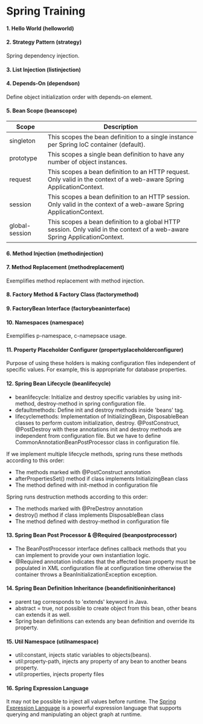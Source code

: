 # Spring Training
#### 1. Hello World (helloworld)
#### 2. Strategy Pattern (strategy)
Spring dependency injection. 
#### 3. List Injection (listinjection)
#### 4. Depends-On (dependson)
Define object initialization order with depends-on element.
#### 5. Bean Scope (beanscope)
| Scope         | Description   |
| ----------- |---------------|
| singleton     | This scopes the bean definition to a single instance per Spring IoC container (default). |
| prototype     | This scopes a single bean definition to have any number of object instances.      |
| request       | This scopes a bean definition to an HTTP request. Only valid in the context of a web-aware Spring ApplicationContext.     |
| session       | This scopes a bean definition to an HTTP session. Only valid in the context of a web-aware Spring ApplicationContext.      |
| global-session| This scopes a bean definition to a global HTTP session. Only valid in the context of a web-aware Spring ApplicationContext.      |
#### 6. Method Injection (methodinjection)
#### 7. Method Replacement (methodreplacement)
Exemplifies method replacement with method injection.
#### 8. Factory Method & Factory Class (factorymethod)
#### 9. FactoryBean Interface (factorybeaninterface)
#### 10. Namespaces (namespace)
Exemplifies p-namespace, c-namepsace usage.
#### 11. Property Placeholder Configurer (propertyplaceholderconfigurer)
Purpose of using these holders is making configuration files independent of specific values. For example, this is appropriate for database properties.
#### 12. Spring Bean Lifecycle (beanlifecycle)
- beanlifecycle: Initialize and destroy specific variables by using init-method, destroy-method in spring configuration file.
- defaultmethods: Define init and destroy methods inside 'beans' tag.
- lifecyclemethods: Implementation of InitializingBean, DisposableBean classes to perform custom initialization, destroy. @PostConstruct, @PostDestroy with these annotations init and destroy methods are independent from configuration file. But we have to define CommonAnnotationBeanPostProcessor class in configuration file.
 
 If we implement multiple lifecycle methods, spring runs these methods according to this order:
 
 * The methods marked with @PostConstruct annotation
 * afterPropertiesSet() method if class implements InitializingBean class
 * The method defined with init-method in configuration file

 Spring runs destruction methods according to this order:
 
 * The methods marked with @PreDestroy annotation
 * destroy() method if class implements DisposableBean class
 * The method defined with destroy-method in configuration file

#### 13. Spring Bean Post Processor & @Required (beanpostprocessor)
- The BeanPostProcessor interface defines callback methods that you can implement to provide your own instantiation logic.
- @Required annotation indicates that the affected bean property must be populated in XML configuration file at configuration time otherwise the container throws a BeanInitializationException exception.

#### 14. Spring Bean Definition Inheritance (beandefinitioninheritance)
- parent tag corresponds to 'extends' keyword in Java.
- abstract = true, not possible to create object from this bean, other beans can extends it as well.
- Spring bean definitions can extends any bean definition and override its property.

#### 15. Util Namespace (utilnamespace)
- util:constant, injects static variables to objects(beans).
- util:property-path, injects any property of any bean to another beans property.
- util:properties, injects property files

#### 16. Spring Expression Language
It may not be possible to inject all values before runtime. The [Spring Expression Language](http://docs.spring.io/spring/docs/current/spring-framework-reference/html/expressions.html "SpEL") is a powerful expression language that supports querying and manipulating an object graph at runtime.
